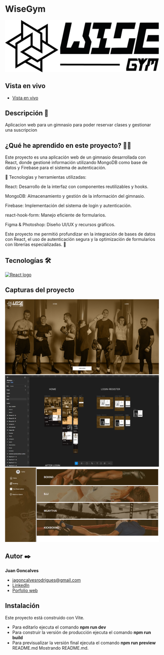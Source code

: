 # WiseGym

<p>
    <img src="client/public/assets/images/logos/Logo-wise-gym.png" alt="">
</p>

## Vista en vivo

<ul>
    <li>
        <a target="https://wise-gym-react.vercel.app" href="">Vista en vivo</a>
    </li>
</ul>

## Descripción 📑

Aplicacion web para un gimnasio para poder reservar clases y gestionar una suscripcion 

## ¿Qué he aprendido en este proyecto? 🙇🏻

Este proyecto es una aplicación web de un gimnasio desarrollada con React, donde gestioné información utilizando MongoDB como base de datos y Firebase para el sistema de autenticación.

🔹 Tecnologías y herramientas utilizadas:

React: Desarrollo de la interfaz con componentes reutilizables y hooks.

MongoDB: Almacenamiento y gestión de la información del gimnasio.

Firebase: Implementación del sistema de login y autenticación.

react-hook-form: Manejo eficiente de formularios.

Figma & Photoshop: Diseño UI/UX y recursos gráficos.

Este proyecto me permitió profundizar en la integración de bases de datos con React, el uso de autenticación segura y la optimización de formularios con librerías especializadas. 🚀

## Tecnologías 🛠

<!-- Iconos sacados de: https://github.com/alexandresanlim/Badges4-README.md-Profile?tab=readme-ov-file#-languages- -->

<p>
    <a href="https://es.wikipedia.org/wiki/React">
        <img src="https://img.shields.io/badge/React-20232A?style=for-the-badge&logo=react&logoColor=61DAFB" alt="React logo">
    </a>
</p>

## Capturas del proyecto

<p>
   <img src="client/public/assets/images/imgsReadme/cap1.png" alt="Captura del proyecto">
   <img src="client/public/assets/images/imgsReadme/cap2.png" alt="Captura del proyecto">
   <img src="client/public/assets/images/imgsReadme/cap3.png" alt="Captura del proyecto">
</p>

## Autor ✒️

**Juan Goncalves**

<ul>
    <li>
        <a href="jagoncalvesrodrigues@gmail.com">jagoncalvesrodrigues@gmail.com</a>
    </li>
    <li>
        <a href="https://www.linkedin.com/in/juanantoniogoncalvesrodrigues/">LinkedIn</a>
    </li>
    <li>
        <a href="https://client-tan-delta.vercel.app">Porfolio web</a>
    </li>
</ul>

## Instalación

Este proyecto está construido con Vite.

- Para editarlo ejecuta el comando <b>npm run dev</b>
- Para construir la versión de producción ejecuta el comando <b>npm run build</b>
- Para previsualizar la versión final ejecuta el comando <b>npm run preview</b>
README.md
Mostrando README.md.
